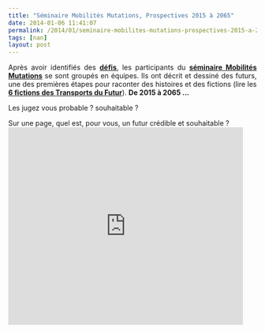 ```yaml
---
title: "Séminaire Mobilités Mutations, Prospectives 2015 à 2065"
date: 2014-01-06 11:41:07
permalink: /2014/01/seminaire-mobilites-mutations-prospectives-2015-a-2065.html
tags: [nan]
layout: post
---
```


<p style="text-align: justify;">Après avoir identifiés des <a href="https://gabrielplassat.github.io/transportsdufutur/2013/12/mur-des-defis.html" target="_blank"><strong>défis</strong></a>, les participants du <a href="https://gabrielplassat.github.io/transportsdufutur/2013/12/tweet-feed-back-du-seminaire-mobilites-mutations.html" target="_blank"><strong>séminaire Mobilités Mutations</strong></a> se sont groupés en équipes. Ils ont décrit et dessiné des futurs, une des premières étapes pour raconter des histoires et des fictions (lire les <a href="https://gabrielplassat.github.io/transportsdufutur/les-fictions-comme-accelerateur-creatif" target="_blank"><strong>6 fictions des Transports du Futur</strong></a>). <strong>De 2015 à 2065 ... </strong></p> <p style="text-align: justify;">Les jugez vous probable ? souhaitable ?</p> <p style="text-align: justify;">Sur une page, quel est, pour vous, un futur crédible et souhaitable ?<br /><iframe frameborder="0" height="400" marginheight="0" marginwidth="0" scrolling="no" src="http://www.slideshare.net/slideshow/embed_code/29725485" width="476"></iframe></p>
